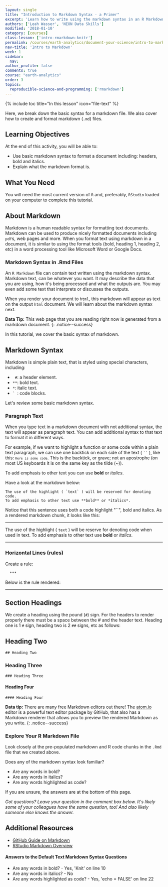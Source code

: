 ```yaml
---
layout: single
title: "Introduction to Markdown Syntax - a Primer"
excerpt: 'Learn how to write using the markdown syntax in an R Markdown document.'
authors: ['Leah Wasser', 'NEON Data Skills']
modified: '2018-01-10'
category: [courses]
class-lesson: ['intro-rmarkdown-knitr']
permalink: /courses/earth-analytics/document-your-science/intro-to-markdown/
nav-title: 'Intro to Markdown'
week: 1
sidebar:
  nav:
author_profile: false
comments: true
course: "earth-analytics"
order: 3
topics:
  reproducible-science-and-programming: ['rmarkdown']
---
```

{% include toc title="In this lesson" icon="file-text" %}

Here, we break down the basic syntax for a markdown file. We also cover how to
create and format markdown (`.md`) files.

<div class='notice--success' markdown="1">

## <i class="fa fa-graduation-cap" aria-hidden="true"></i> Learning Objectives
At the end of this activity, you will be able to:

* Use basic markdown syntax to format a document including: headers, bold and italics.
* Explain what the markdown format is.

## <i class="fa fa-check-square-o fa-2" aria-hidden="true"></i> What You Need

You will need the most current version of `R` and, preferably, `RStudio` loaded on
your computer to complete this tutorial.

</div>

## About Markdown

Markdown is a human readable syntax for formatting text documents. Markdown can
be used to produce nicely formatted documents including `pdf`s, web pages and more.
When you format text using markdown in a document, it is similar to using the
format tools (bold, heading 1, heading 2, etc) in a word processing tool like Microsoft
Word or Google Docs.

### Markdown Syntax in .Rmd Files

An `R Markdown` file can contain text written using the markdown syntax.
Markdown text, can be whatever you want. It may describe the data that you are
using, how it's being processed and what the outputs are. You may even add some
text that interprets or discusses the outputs.

When you render your document to `html`, this markdown will appear as text on the
output `html` document. We will learn about the markdown syntax next.


<i class="fa fa-star"></i> **Data Tip:** This web page that you are reading right now
is generated from a markdown document.
{: .notice--success}

In this tutorial, we cover the basic syntax of markdown.

## Markdown Syntax

Markdown is simple plain text, that is styled using special characters, including:

* ` #`: a header element.
* `**`: bold text.
* `*`: italic text.
* <code>` </code>: code blocks.

Let's review some basic markdown syntax.

### Paragraph Text

When you type text in a markdown document with not additional syntax, the text
will appear as paragraph text. You can add additional syntax to that text
to format it in different ways.

For example, if we want to highlight a function or some code within a plain text
paragraph, we can use one backtick on each side of the text ( <code>``</code> ),
like this: <code>`Here is some code`</code>. This is the backtick, or grave; not
an apostrophe (on most US keyboards it is on the same key as the tilde (~)).

To add emphasis to other text you can use **bold** or *italics*.

Have a look at the markdown below:

```
The use of the highlight ( `text` ) will be reserved for denoting code.
To add emphasis to other text use **bold** or *italics*.
```

Notice that this sentence uses both a code highlight "``", bold and italics.
As a rendered markdown chunk, it looks like this:

***

The use of the highlight ( `text` ) will be reserve for denoting code when
used in text. To add emphasis to other text use **bold** or *italics*.

***

### Horizontal Lines (rules)

Create a rule:

	  ***

Below is the rule rendered:

***

## Section Headings

We create a heading using the pound (`#`) sign. For the headers to render
properly there must be a space between the # and the header text.
Heading one is 1 `#` sign, heading two is 2 `##` signs, etc as follows:

## Heading Two
	## Heading Two

### Heading Three
	### Heading Three

#### Heading Four
	#### Heading Four




<i class="fa fa-star"></i> **Data tip:**
There are many free Markdown editors out there! The
<a href="http://Atom.io" target="_blank">atom.io</a>
editor is a powerful text editor package by GitHub, that also has a Markdown
renderer that allows you to preview the rendered Markdown as you write.
{: .notice--success}

### Explore Your R Markdown File

Look closely at the pre-populated markdown and R code chunks in the `.Rmd`
file that we created above.

Does any of the markdown syntax look familiar?

* Are any words in bold?
* Are any words in italics?
* Are any words highlighted as code?

If you are unsure, the answers are at the bottom of this page.

*Got questions? Leave your question in the comment box below.
It's likely some of your colleagues have the same question, too! And also
likely someone else knows the answer.*



<div class="notice--info" markdown="1">

## Additional Resources

* <a href="https://guides.github.com/features/mastering-markdown/" target="_blank">GitHub Guide on Markdown</a>
* <a href="http://rmarkdown.rstudio.com/authoring_basics.html" target="_blank"> RStudio Markdown Overview</a>

#### Answers to the Default Text Markdown Syntax Questions

* Are any words in bold? - Yes, 'Knit' on line 10
* Are any words in italics? - No
* Are any words highlighted as code? - Yes, 'echo = FALSE' on line 22

</div>
